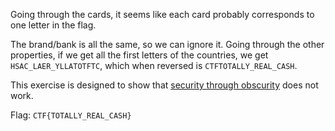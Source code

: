 Going through the cards, it seems like each card probably corresponds to one letter in the flag.

The brand/bank is all the same, so we can ignore it. Going through the other properties, if we
get all the first letters of the countries, we get `HSAC_LAER_YLLATOTFTC`, which when reversed
is `CTFTOTALLY_REAL_CASH`.

This exercise is designed to show that [security through obscurity](https://en.wikipedia.org/wiki/Security_through_obscurity) does not work.

Flag: `CTF{TOTALLY_REAL_CASH}`
